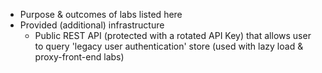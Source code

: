 - Purpose & outcomes of labs listed here
- Provided (additional) infrastructure
  - Public REST API (protected with a rotated API Key) that allows user to query 'legacy user authentication' store (used with lazy load & proxy-front-end labs)
